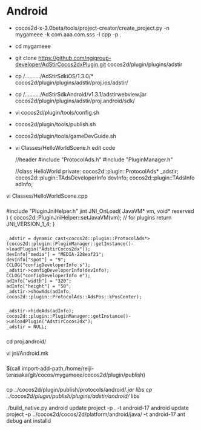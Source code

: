 Android
===================

* cocos2d-x-3.0beta/tools/project-creator/create_project.py -n mygameee -k com.aaa.com.sss -l cpp -p .
* cd mygameee
* git clone https://github.com/ngigroup-developer/AdStirCocos2dxPlugin.git cocos2d/plugin/plugins/adstir
* cp /........../AdStirSdkiOS/1.3.0/* cocos2d/plugin/plugins/adstir/proj.ios/adstir/
* cp /........../AdStirSdkAndroid/v1.3.1/adstirwebview.jar cocos2d/plugin/plugins/adstir/proj.android/sdk/
* vi cocos2d/plugin/tools/config.sh
* cocos2d/plugin/tools/publish.sh

* cocos2d/plugin/tools/gameDevGuide.sh
* vi Classes/HelloWorldScene.h
edit code


    //header
    #include "ProtocolAds.h"
    #include "PluginManager.h"

    //class HelloWorld
    private:
        cocos2d::plugin::ProtocolAds* _adstir;
        cocos2d::plugin::TAdsDeveloperInfo devInfo;
        cocos2d::plugin::TAdsInfo adInfo;


vi Classes/HelloWorldScene.cpp
###
#include "PluginJniHelper.h"
jint JNI_OnLoad( JavaVM* vm, void* reserved )
{
	cocos2d::PluginJniHelper::setJavaVM(vm); // for plugins
	return JNI_VERSION_1_4;
}
###
    _adstir = dynamic_cast<cocos2d::plugin::ProtocolAds*>(cocos2d::plugin::PluginManager::getInstance()->loadPlugin("AdstirCocos2dx"));
    devInfo["media"] = "MEDIA-228eaf21";
    devInfo["spot"] = "9";
    CCLOG("configDeveloperInfo s");
    _adstir->configDeveloperInfo(devInfo);
    CCLOG("configDeveloperInfo e");
    adInfo["width"] = "320";
    adInfo["height"] = "50";
    _adstir->showAds(adInfo, cocos2d::plugin::ProtocolAds::AdsPos::kPosCenter);
###
    _adstir->hideAds(adInfo);
    cocos2d::plugin::PluginManager::getInstance()->unloadPlugin("AdstirCocos2dx");
    _adstir = NULL;
###


cd proj.android/

vi jni/Android.mk
###
$(call import-add-path,/home/reiji-terasaka/git/cocos/mygameee/cocos2d/plugin/publish)
###

cp ../cocos2d/plugin/publish/protocols/android/*.jar libs
cp ../cocos2d/plugin/publish/plugins/adstir/android/* libs

./build_native.py
android update project -p . -t android-17
android update project -p ../cocos2d/cocos/2d/platform/android/java/ -t android-17
ant debug
ant installd









